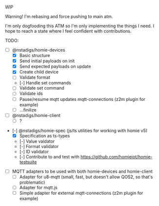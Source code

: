 WIP

Warning! I'm rebasing and force pushing to main atm.

I'm only dogfooding this ATM so I'm only implementing the things I need. I hope to reach a state where I feel confident with contributions.

TODO:

- [ ] @nstadigs/homie-devices
  - [x] Basic structure
  - [x] Send initial payloads on init
  - [x] Send expected payloads on update
  - [x] Create child device
  - [ ] Validate format
  - [-] Handle set commands
  - [ ] Validate set command
  - [ ] Validate ids
  - [ ] Pause/resume mqtt updates
        mqtt-connections (z2m plugin for example)
  - [ ] ...finilize
- [ ] @nstadigs/homie-client
  - [ ] ?
- [-] @nstadigs/homie-spec (js/ts utilities for working with homie v5)
  - [x] Specification as ts-types
  - [-] Value valdator
  - [-] Format validator
  - [-] ID validator
  - [-] Contribute to and test with https://github.com/homieiot/homie-testsuite
- [ ] MQTT adapters to be used with both homie-devices and homie-client
  - [ ] Adapter for u8-mqtt (small, fast, but doesn't allow QOS2, so that's problematic)
  - [ ] Adapter for mqtt.js
  - [ ] Simple adapter for external mqtt-connections (z2m plugin for example)
